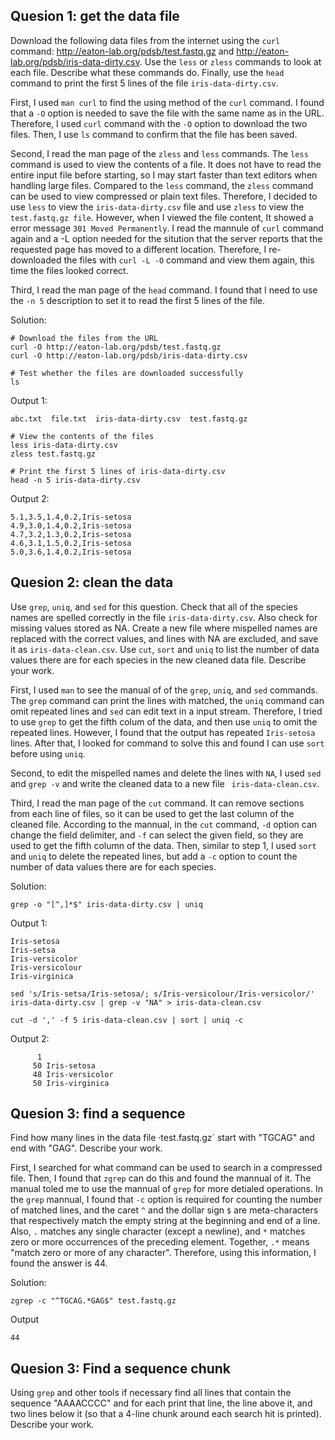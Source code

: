 ## Quesion 1: get the data file
Download the following data files from the internet using the `curl` command: http://eaton-lab.org/pdsb/test.fastq.gz and http://eaton-lab.org/pdsb/iris-data-dirty.csv. Use the `less` or `zless` commands to look at each file. Describe what these commands do. Finally, use the `head` command to print the first 5 lines of the file `iris-data-dirty.csv`.

First, I used `man curl` to find the using method of the `curl` command. I found that a `-O` option is needed to save the file with the same name as in the URL. Therefore, I used `curl` command with the `-O` option to download the two files. Then, I use `ls` command to confirm that the file has been saved.

Second, I read the man page of the `zless` and `less` commands. The `less` command is used to view the contents of a file. It does not have to read the entire input file before starting, so I may start faster than text editors when handling large files. Compared to the `less` command, the `zless` command can be used to view compressed or plain text files. Therefore, I decided to use `less` to view the `iris-data-dirty.csv` file and use `zless` to view the `test.fastq.gz file`. However, when I viewed the file content, It showed a error message `301 Moved Permanently`. I read the mannule of `curl` command again and a -L option needed for the sitution that the server reports that the requested page has moved to a different location. Therefore, I re-downloaded the files with `curl -L -O` command and view them again, this time the files looked correct.

Third, I read the man page of the `head` command. I found that I need to use the `-n 5` description to set it to read the first 5 lines of the file. 

Solution:
```
# Download the files from the URL
curl -O http://eaton-lab.org/pdsb/test.fastq.gz 
curl -O http://eaton-lab.org/pdsb/iris-data-dirty.csv

# Test whether the files are downloaded successfully
ls
```
Output 1:
```
abc.txt  file.txt  iris-data-dirty.csv  test.fastq.gz
```


```
# View the contents of the files
less iris-data-dirty.csv
zless test.fastq.gz

# Print the first 5 lines of iris-data-dirty.csv
head -n 5 iris-data-dirty.csv
```
Output 2:
```
5.1,3.5,1.4,0.2,Iris-setosa
4.9,3.0,1.4,0.2,Iris-setosa
4.7,3.2,1.3,0.2,Iris-setosa
4.6,3.1,1.5,0.2,Iris-setosa
5.0,3.6,1.4,0.2,Iris-setosa
```

## Quesion 2: clean the data
Use `grep`, `uniq`, and `sed` for this question. Check that all of the species names are spelled correctly in the file `iris-data-dirty.csv`. Also check for missing values stored as NA. Create a new file where mispelled names are replaced with the correct values, and lines with NA are excluded, and save it as `iris-data-clean.csv`. Use `cut`, `sort` and `uniq` to list the number of data values there are for each species in the new cleaned data file. Describe your work.

First, I used `man` to see the manual of of the `grep`, `uniq`, and `sed` commands. The `grep` command can print the lines with matched, the `uniq` command can omit repeated lines and `sed` can edit text in a input stream. Therefore, I tried to use `grep` to get the fifth colum of the data, and then use `uniq` to omit the repeated lines. However, I found that the output has repeated `Iris-setosa` lines. After that, I looked for command to solve this and found I can use `sort` before using `uniq`. 

Second, to edit the mispelled names and delete the lines with `NA`, I used `sed` and `grep -v` and write the cleaned data to a new file ` iris-data-clean.csv`.

Third, I read the man page of the `cut` command. It can remove sections from each line of files, so it can be used to get the last column of the cleaned file. According to the mannual, in the `cut` command, `-d` option can change the field delimiter, and `-f` can select the given field, so they are used to get the fifth column of the data. Then, similar to step 1, I used `sort` and `uniq` to delete the repeated lines, but add a `-c` option to count the number of data values there are for each species.

Solution:
```
grep -o "[^,]*$" iris-data-dirty.csv | uniq
```
Output 1:
```
Iris-setosa
Iris-setsa
Iris-versicolor
Iris-versicolour
Iris-virginica
```

```
sed 's/Iris-setsa/Iris-setosa/; s/Iris-versicolour/Iris-versicolor/' iris-data-dirty.csv | grep -v "NA" > iris-data-clean.csv

cut -d ',' -f 5 iris-data-clean.csv | sort | uniq -c
```
Output 2:
```
      1
     50 Iris-setosa
     48 Iris-versicolor
     50 Iris-virginica
```



## Quesion 3: find a sequence
Find how many lines in the data file ·test.fastq.gz` start with "TGCAG" and end with "GAG". Describe your work.

First, I searched for what command can be used to search in a compressed file. Then, I found that `zgrep` can do this and found the mannual of it. The manual toled me to use the mannual of `grep` for more detialed operations. In the `grep` mannual, I found that `-c` option is required for counting the number of matched lines, and the  caret ` ^ ` and  the  dollar sign `$` are meta-characters that respectively match the empty string at the beginning and end of a line. Also, `.` matches any single character (except a newline), and `*` matches zero or more occurrences of the preceding element. Together, `.*` means "match zero or more of any character". Therefore, using this information, I found the answer is 44.

Solution:

```
zgrep -c "^TGCAG.*GAG$" test.fastq.gz
```
Output
```
44
```

## Quesion 3: Find a sequence chunk
Using `grep` and other tools if necessary find all lines that contain the sequence "AAAACCCC" and for each print that line, the line above it, and two lines below it (so that a 4-line chunk around each search hit is printed). Describe your work.
